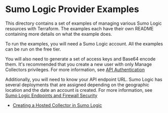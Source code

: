 # Sumo Logic Provider Examples

This directory contains a set of examples of managing various Sumo Logic resources with Terraform. The examples each have their own README containing more details on what the example does.

To run the examples, you will need a Sumo Logic account. All the examples can be run on the free tier.

You will also need to generate a set of access keys and Base64 encode them. It's recommended that you create a new user with only Manage Collectors privileges. For more information, see [API Authentication](https://help.sumologic.com/APIs/General-API-Information/API-Authentication)

Additionally, you will need to know your API endpoint URL. Sumo Logic has several deployments that are assigned depending on the geographic location and the date an account is created. For more information, see [Sumo Logic Endpoints and Firewall Security](https://help.sumologic.com/APIs/General-API-Information/Sumo-Logic-Endpoints-and-Firewall-Security)

* [Creating a Hosted Collector in Sumo Logic](hosted-collector/README.md)
